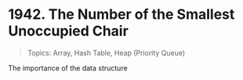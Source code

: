 # 1942. The Number of the Smallest Unoccupied Chair

> Topics: Array, Hash Table, Heap (Priority Queue)

The importance of the data structure
